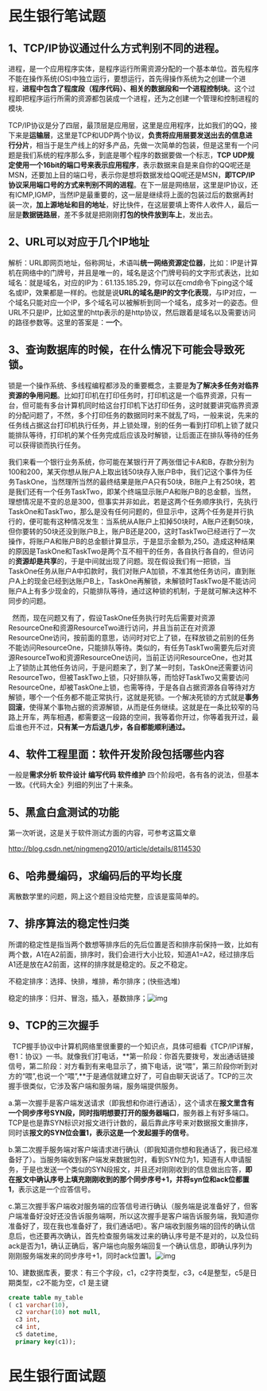 # 民生银行笔试题

## 1、TCP/IP协议通过什么方式判别不同的进程。

进程，是一个应用程序实体，是程序运行所需资源分配的一个基本单位。首先程序不能在操作系统(OS)中独立运行，要想运行，首先得操作系统为之创建一个进程，**进程中包含了程度段（程序代码）、相关的数据段和一个进程控制块**。这个过程即把程序运行所需的资源都包装成一个进程，还为之创建一个管理和控制进程的模块.

TCP/IP协议是分了四层，最顶层是应用层，这里是应用程序，比如我们的QQ，接下来是**运输层**，这里是TCP和UDP两个协议，**负责将应用层要发送出去的信息进行分片**，相当于是生产线上的好多产品，先做一次简单的包装，但是这里有一个问题是我们系统的程序那么多，到底是哪个程序的数据要做一个标志，**TCP UDP规定使用一个16bit的端口号来表示应用程序**，表示数据来自是来自你的QQ呢还是MSN，还要加上目的端口号，表示你是想将数据发给QQ呢还是MSN，**即TCP/IP协议采用端口号的方式来判别不同的进程**。在下一层是网络层，这里是IP协议，还有ICMP,IGMP，当然IP是最重要的，这一层是继续将上面的包装过后的数据再封装一次，**加上源地址和目的地址**，好比快件，在这层要填上寄件人收件人，最后一层是**数据链路层**，差不多就是把刚刚**打包的快件放到车上**，发出去。

## 2、URL可以对应于几个IP地址

解析：URL即网页地址，俗称网址，术语叫**统一网络资源定位器**，比如：IP是计算机在网络中的门牌号，并且是唯一的，域名是这个门牌号码的文字形式表达，比如域名：就是域名，对应的IP为：61.135.185.29，你可以在cmd命令下ping这个域名或IP，效果都是一样的。也就是说**URL的域名是IP的文字化表现**，与IP对应，一个域名只能对应一个IP，多个域名可以被解析到同一个域名，成多对一的姿态。但URL不只是IP，比如这里的http表示的是http协议，然后跟着是域名以及需要访问的路径参数等。这里的答案是：**一个**。

## 3、查询数据库的时候，在什么情况下可能会导致死锁。

 锁是一个操作系统、多线程编程都涉及的重要概念，主要是**为了解决多任务对临界资源的争用问题**。比如打印机在打印任务时，打印机这是一个临界资源，只有一台，但可能有多台计算机同时给这台打印机下达打印任务，这时就要讲究临界资源的分配问题了，不然，多个打印任务的数据同时来不就乱了吗，一般来说，先来的任务线占据这台打印机执行任务，并上锁处理，别的任务一看到打印机上锁了就只能排队等待，打印机的某个任务完成后应该及时解锁，让后面正在排队等待的任务可以获得锁而执行任务。

我们来看一个银行业务系统，你可能在某银行开了两张借记卡A和B，存款分别为100和200，某天你想从账户A上取出钱50块存入账户B中，我们记这个事件为任务TaskOne，当然理所当然的最终结果是账户A只有50块，B账户上有250块，若是我们还有一个任务TaskTwo，即某个终端显示账户A和账户B的总金额，当然，理想情况是不变的总是300，但事实并非如此，若是这两个任务顺序执行，先执行TaskOne和TaskTwo，那么是没有任何问题的，但显示中，这两个任务是并行执行的，便可能有这种情况发生：当系统从A账户上扣掉50块时，A账户还剩50块，但你要转的50块还没到账户B上，账户B还是200，这时TaskTwo已经进行了一次操作，将账户A和账户B的总金额计算显示，于是显示金额为,250。造成这种结果的原因是TaskOne和TaskTwo是两个互不相干的任务，各自执行各自的，但访问的**资源却是共享**的，于是中间就出现了问题。现在假设我们有一把锁，当TaskOne任务从账户A中扣款时，我们对账户A加锁，不准其他任务访问，直到账户A上的现金已经到达账户B上，TaskOne再解锁，未解锁时TaskTwo是不能访问账户A上有多少现金的，只能排队等待，通过这种锁的机制，于是就可解决这种不同步的问题。

  然而，现在问题又有了，假设TaskOne任务执行时先后需要对资源ResourceOne和资源ResourceTwo进行访问，并且当前正在对资源ResourceOne访问，按前面的意思，访问时对它上了锁，在释放锁之前别的任务不能访问ResourceOne，只能排队等待。类似的，有任务TaskTwo需要先后对资源ResourceTwo和资源ResourceOne访问，当前正访问ResourceOne，也对其上了锁防止其他任务访问，于是问题来了，到了某一时刻，TaskOne还需要访问ResourceTwo，但被TaskTwo上锁，只好排队等，而恰好TaskTwo又需要访问ResourceOne，却被TaskOne上锁，也需等待，于是各自占据资源各自等待对方解锁，哪个一个任务都不能正常执行，这就是死锁。一个解决死锁的方式就是**事务回滚**，使得某个事物占据的资源解锁，从而是任务继续。这就是在一条比较窄的马路上开车，两车相遇，都需要这一段路的空间，我等着你开过，你等着我开过，最后谁也开不过，**只有某一方后退几步，各自都能顺利通过。**

## 4、软件工程里面：软件开发阶段包括哪些内容

一般是**需求分析 软件设计 编写代码 软件维护** 四个阶段吧，各有各的说法，但基本一致。《代码大全》列细的列出了十来条。

## 5、黑盒白盒测试的功能

第一次听说，这是关于软件测试方面的内容，可参考这篇文章

<http://blog.csdn.net/ningmeng2010/article/details/8114530>

## 6、哈弗曼编码，求编码后的平均长度

离散数学里的问题，网上这个题目没给完整，应该是蛮简单的。



## 7、排序算法的稳定性归类

所谓的稳定性是指当两个数想等排序后的先后位置是否和排序前保持一致，比如有两个数，A1在A2前面，排序时，我们会进行大小比较，知道A1=A2，经过排序后A1还是放在A2前面，这样的排序就是稳定的。反之不稳定。

不稳定排序：选择、快排，堆排，希尔排序；(快些选堆)


稳定的排序：归并、冒泡，插入，基数排序；![img](https://img-blog.csdn.net/20140508155647203?watermark/2/text/aHR0cDovL2Jsb2cuY3Nkbi5uZXQvdTAxMjMzMzAwMw==/font/5a6L5L2T/fontsize/400/fill/I0JBQkFCMA==/dissolve/70/gravity/SouthEast)

## 9、TCP的三次握手

  TCP握手协议中计算机网络里很重要的一个知识点，具体可细看《TCP/IP详解，卷1：协议》一书。就像我们打电话，**第一阶段：你首先要拨号，发出通话链接信号，第二阶段：对方看到有来电显示了，摘下电话，说“喂”，第三阶段你听到对方的“喂”,也说一个“喂”,**于是通信就建立好了，可自由聊天说话了。TCP的三次握手很类似，它涉及客户端和服务端，服务端提供服务。

a.第一次握手是客户端发送请求（即我想和你进行通话），这个请求在**报文里含有一个同步序号SYN段，同时指明想要打开的服务器端口**，服务器上有好多端口。TCP是也是靠SYN标识对报文进行计数的，最后靠此序号来对数据报文重排序，同时该**报文的SYN位会置1，表示这是一个发起握手的信号**。

b.第二次握手服务端对客户端请求进行确认（即我知道你想和我通话了，我已经准备好了）。当服务端收到客户端发来数据包时，看到SYN位为1，知道有人申请服务，于是也发送一个类似的SYN段报文，并且还对刚刚收到的信息做出应答，**即在报文中确认序号上填充刚刚收到的那个同步序号+1，并将syn位和ack位都置1**，表示这是一个应答信号。

c.第三次握手客户端收对服务端的应答信号进行确认（服务端是说准备好了，但客户端准备好没好还没告诉服务端啊，所以这次握手是客户端告诉服务端，我知道你准备好了，现在我也准备好了，我们通话吧）。客户端收到服务端的回传的确认信息后，也还要再次确认，首先检查服务端发过来的确认序号是不是对的，以及位码ack是否为1，确认正确后，客户端也向服务端回复一个确认信息，即确认序列为刚刚服务端发来的同步序号+1，同时ack位置1。![img](https://img-blog.csdn.net/20140508165152156?watermark/2/text/aHR0cDovL2Jsb2cuY3Nkbi5uZXQvdTAxMjMzMzAwMw==/font/5a6L5L2T/fontsize/400/fill/I0JBQkFCMA==/dissolve/70/gravity/SouthEast)

10、建数据库表，要求：有三个字段，c1，c2字符类型，c3，c4是整型，c5是日期类型，c2不能为空，c1 是主键

```sql
create table my_table
( c1 varchar(10),
  c2 varchar(10) not null,
  c3 int,
  c4 int,
  c5 datetime,
  primary key(c1));
```

# 民生银行面试题

















